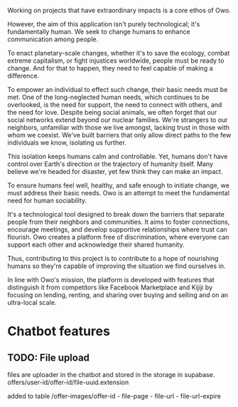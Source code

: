 
Working on projects that have extraordinary impacts is a core ethos of Owo. 

However, the aim of this application isn't purely technological; it's fundamentally human. We seek to change humans to enhance communication among people. 

To enact planetary-scale changes, whether it's to save the ecology, combat extreme capitalism, or fight injustices worldwide, people must be ready to change. And for that to happen, they need to feel capable of making a difference. 

To empower an individual to effect such change, their basic needs must be met. One of the long-neglected human needs, which continues to be overlooked, is the need for support, the need to connect with others, and the need for love. Despite being social animals, we often forget that our social networks extend beyond our nuclear families. We're strangers to our neighbors, unfamiliar with those we live amongst, lacking trust in those with whom we coexist. We've built barriers that only allow direct paths to the few individuals we know, isolating us further. 

This isolation keeps humans calm and controllable. Yet, humans don't have control over Earth's direction or the trajectory of humanity itself. Many believe we're headed for disaster, yet few think they can make an impact.

To ensure humans feel well, healthy, and safe enough to initiate change, we must address their basic needs. Owo is an attempt to meet the fundamental need for human sociability. 

It's a technological tool designed to break down the barriers that separate people from their neighbors and communities. It aims to foster connections, encourage meetings, and develop supportive relationships where trust can flourish. Owo creates a platform free of discrimination, where everyone can support each other and acknowledge their shared humanity.

Thus, contributing to this project is to contribute to a hope of nourishing humans so they're capable of improving the situation we find ourselves in.

In line with Owo's mission, the platform is developed with features that distinguish it from competitors like Facebook Marketplace and Kijiji by focusing on lending, renting, and sharing over buying and selling and on an ultra-local scale.



# Chatbot features
## TODO: File upload
files are uploader in the chatbot and stored in the storage in supabase.
offers/user-id/offer-id/file-uuid.extension

added to table /offer-images/offer-id - file-page - file-url - file-url-expire

